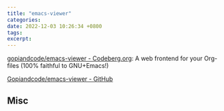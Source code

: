 ```yaml
---
title: "emacs-viewer"
categories: 
date: 2022-12-03 10:26:34 +0800
tags: 
excerpt: 
---
```


[gopiandcode/emacs-viewer - Codeberg.org](https://codeberg.org/gopiandcode/emacs-viewer): A web frontend for your Org-files (100% faithful to GNU+Emacs!)

[Gopiandcode/emacs-viewer - GitHub](https://github.com/Gopiandcode/emacs-viewer)










## Misc



